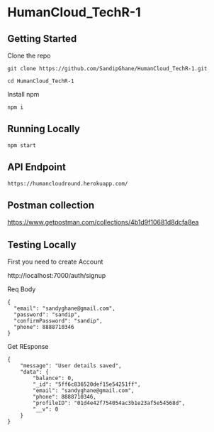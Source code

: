 # HumanCloud_TechR-1

## Getting Started

Clone the repo

```git clone https://github.com/SandipGhane/HumanCloud_TechR-1.git```

```cd HumanCloud_TechR-1```

Install npm 

```npm i```

## Running Locally

```npm start```

## API Endpoint 

```https://humancloudround.herokuapp.com/```

## Postman collection

https://www.getpostman.com/collections/4b1d9f10681d8dcfa8ea

## Testing Locally

First you need to create Account

http://localhost:7000/auth/signup

Req Body

```
{
  "email": "sandyghane@gmail.com",
  "password": "sandip",
  "confirmPassword": "sandip",
  "phone": 8888710346
}
```

Get REsponse

```
{
    "message": "User details saved",
    "data": {
        "balance": 0,
        "_id": "5ff6c836520def15e54251ff",
        "email": "sandyghane@gmail.com",
        "phone": 8888710346,
        "profileID": "01d4e42f754054ac3b1e23af5e54568d",
        "__v": 0
    }
}
```



